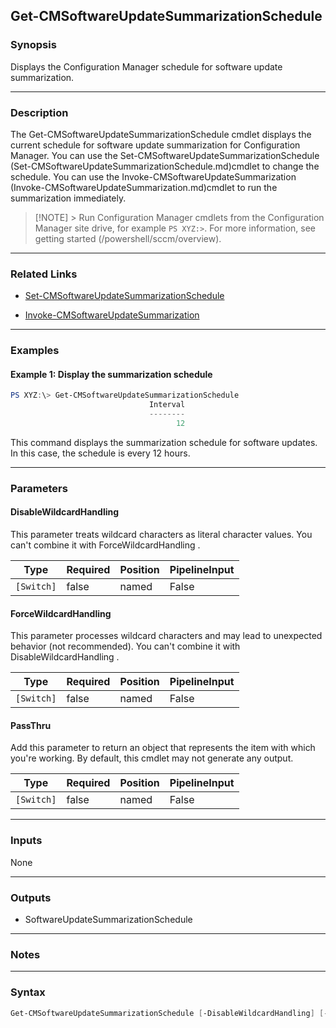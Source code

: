 Get-CMSoftwareUpdateSummarizationSchedule
-----------------------------------------




### Synopsis
Displays the Configuration Manager schedule for software update summarization.



---


### Description

The Get-CMSoftwareUpdateSummarizationSchedule cmdlet displays the current schedule for software update summarization for Configuration Manager. You can use the Set-CMSoftwareUpdateSummarizationSchedule (Set-CMSoftwareUpdateSummarizationSchedule.md)cmdlet to change the schedule. You can use the Invoke-CMSoftwareUpdateSummarization (Invoke-CMSoftwareUpdateSummarization.md)cmdlet to run the summarization immediately.



> [!NOTE] > Run Configuration Manager cmdlets from the Configuration Manager site drive, for example `PS XYZ:>`. For more information, see getting started (/powershell/sccm/overview).



---


### Related Links
* [Set-CMSoftwareUpdateSummarizationSchedule](Set-CMSoftwareUpdateSummarizationSchedule)



* [Invoke-CMSoftwareUpdateSummarization](Invoke-CMSoftwareUpdateSummarization)





---


### Examples
#### Example 1: Display the summarization schedule
```PowerShell
PS XYZ:\> Get-CMSoftwareUpdateSummarizationSchedule
                               Interval                                    Unit
                               --------                                    ----
                                     12                                   Hours
```
This command displays the summarization schedule for software updates. In this case, the schedule is every 12 hours.


---


### Parameters
#### **DisableWildcardHandling**

This parameter treats wildcard characters as literal character values. You can't combine it with ForceWildcardHandling .






|Type      |Required|Position|PipelineInput|
|----------|--------|--------|-------------|
|`[Switch]`|false   |named   |False        |



#### **ForceWildcardHandling**

This parameter processes wildcard characters and may lead to unexpected behavior (not recommended). You can't combine it with DisableWildcardHandling .






|Type      |Required|Position|PipelineInput|
|----------|--------|--------|-------------|
|`[Switch]`|false   |named   |False        |



#### **PassThru**

Add this parameter to return an object that represents the item with which you're working. By default, this cmdlet may not generate any output.






|Type      |Required|Position|PipelineInput|
|----------|--------|--------|-------------|
|`[Switch]`|false   |named   |False        |





---


### Inputs
None





---


### Outputs
* SoftwareUpdateSummarizationSchedule






---


### Notes




---


### Syntax
```PowerShell
Get-CMSoftwareUpdateSummarizationSchedule [-DisableWildcardHandling] [-ForceWildcardHandling] [-PassThru] [<CommonParameters>]
```
